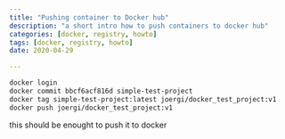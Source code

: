 ```yaml
---
title: "Pushing container to Docker hub"
description: "a short intro how to push containers to docker hub"
categories: [docker, registry, howto]
tags: [docker, registry, howto]
date: 2020-04-29

---
```


```bash
docker login
docker commit bbcf6acf816d simple-test-project
docker tag simple-test-project:latest joergi/docker_test_project:v1
docker push joergi/docker_test_project:v1
```

this should be enought to push it to docker
